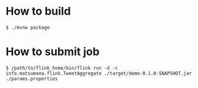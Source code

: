 # How to build

```
$ ./mvnw package
```

# How to submit job

```
$ /path/to/flink_home/bin/flink run -d -c info.matsumana.flink.TweetAggregate ./target/demo-0.1.0-SNAPSHOT.jar ./params.properties
```
